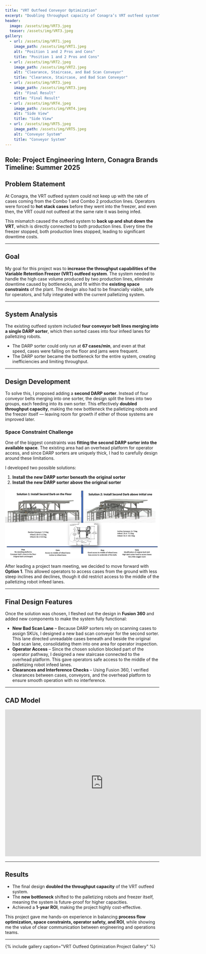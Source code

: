 ```yaml
---
title: "VRT Outfeed Conveyor Optimization"
excerpt: "Doubling throughput capacity of Conagra’s VRT outfeed system"
header:
  image: /assets/img/VRT3.jpeg
  teaser: /assets/img/VRT3.jpeg
gallery:
  - url: /assets/img/VRT1.jpeg
    image_path: /assets/img/VRT1.jpeg
    alt: "Position 1 and 2 Pros and Cons"
    title: "Position 1 and 2 Pros and Cons"
  - url: /assets/img/VRT2.jpeg
    image_path: /assets/img/VRT2.jpeg
    alt: "Clearance, Staircase, and Bad Scan Conveyor"
    title: "Clearance, Staircase, and Bad Scan Conveyor"
  - url: /assets/img/VRT3.jpeg
    image_path: /assets/img/VRT3.jpeg
    alt: "Final Result"
    title: "Final Result"
  - url: /assets/img/VRT4.jpeg
    image_path: /assets/img/VRT4.jpeg
    alt: "Side View"
    title: "Side View"
  - url: /assets/img/VRT5.jpeg
    image_path: /assets/img/VRT5.jpeg
    alt: "Conveyor System"
    title: "Conveyor System"
---
```


**Role:** Project Engineering Intern, Conagra Brands  
**Timeline:** Summer 2025  
---

## Problem Statement  
At Conagra, the VRT outfeed system could not keep up with the rate of cases coming from the Combo 1 and Combo 2 production lines. Operators were forced to **hot stack cases** before they went into the freezer, and even then, the VRT could not outfeed at the same rate it was being infed.  

This mismatch caused the outfeed system to **back up and shut down the VRT**, which is directly connected to both production lines. Every time the freezer stopped, both production lines stopped, leading to significant downtime costs.  

---

## Goal  
My goal for this project was to **increase the throughput capabilities of the Variable Retention Freezer (VRT) outfeed system**. The system needed to handle the high case volume produced by two production lines, eliminate downtime caused by bottlenecks, and fit within the **existing space constraints** of the plant. The design also had to be financially viable, safe for operators, and fully integrated with the current palletizing system.  


---

## System Analysis  
The existing outfeed system included **four conveyor belt lines merging into a single DARP sorter**, which then sorted cases into four infeed lanes for palletizing robots.  

- The DARP sorter could only run at **67 cases/min**, and even at that speed, cases were falling on the floor and jams were frequent.  
- The DARP sorter became the bottleneck for the entire system, creating inefficiencies and limiting throughput.  

---

## Design Development  
To solve this, I proposed adding a **second DARP sorter**. Instead of four conveyor belts merging into one sorter, the design split the lines into two groups, each feeding into its own sorter. This effectively **doubled throughput capacity**, making the new bottleneck the palletizing robots and the freezer itself — leaving room for growth if either of those systems are improved later.  

### Space Constraint Challenge  
One of the biggest constraints was **fitting the second DARP sorter into the available space**. The existing area had an overhead platform for operator access, and since DARP sorters are uniquely thick, I had to carefully design around these limitations.  

I developed two possible solutions:  
1. **Install the new DARP sorter beneath the original sorter**  
2. **Install the new DARP sorter above the original sorter**  

![Position 1 and 2 Pros and Cons](/assets/img/VRT1.jpeg)

After leading a project team meeting, we decided to move forward with **Option 1**. This allowed operators to access cases from the ground with less steep inclines and declines, though it did restrict access to the middle of the palletizing robot infeed lanes.  

---

## Final Design Features  
Once the solution was chosen, I fleshed out the design in **Fusion 360** and added new components to make the system fully functional:  

- **New Bad Scan Lane** – Because DARP sorters rely on scanning cases to assign SKUs, I designed a new bad scan conveyor for the second sorter. This lane directed unreadable cases beneath and beside the original bad scan lane, consolidating them into one area for operator inspection.  
- **Operator Access** – Since the chosen solution blocked part of the operator pathway, I designed a new staircase connected to the overhead platform. This gave operators safe access to the middle of the palletizing robot infeed lanes.  
- **Clearances and Interference Checks** – Using Fusion 360, I verified clearances between cases, conveyors, and the overhead platform to ensure smooth operation with no interference.  

---
## CAD Model 
<iframe src="https://vanderbilt1079.autodesk360.com/shares/public/SH286ddQT78850c0d8a4e0001d78bd30e053?mode=embed" width="640" height="480" allowfullscreen="true" webkitallowfullscreen="true" mozallowfullscreen="true"  frameborder="0"></iframe>

---

## Results  
- The final design **doubled the throughput capacity** of the VRT outfeed system.  
- The **new bottleneck** shifted to the palletizing robots and freezer itself, meaning the system is future-proof for higher capacities.  
- Achieved a **1-year ROI**, making the project highly cost-effective.  

This project gave me hands-on experience in balancing **process flow optimization, space constraints, operator safety, and ROI**, while showing me the value of clear communication between engineering and operations teams.

---
{% include gallery caption="VRT Outfeed Optimization Project Gallery" %}
